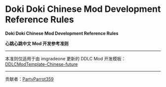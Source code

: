 # Doki Doki Chinese Mod Development Reference Rules

**Doki Doki Chinese Mod Development Reference Rules**

**心跳心跳中文 Mod 开发参考准则**

---

本准则仅适用于由 imgradeone 更新的 DDLC Mod 开发模板：[DDLCModTemplate-Chinese-future](https://github.com/DokiMod/DDLCModTemplate-Chinese-future)

---

贡献者：[PartyParrot359](https://github.com/PartyParrot359)
